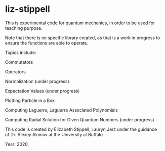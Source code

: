 # liz-stippell

This is experimental code for quantum mechanics, in order to be used for teaching purpose.

Note that there is no specific library created, as that is a work in progress to ensure the functions are able to operate.

Topics include:

Commutators

Operators

Normalization (under progress)

Expectation Values (under progress)

Plotting Particle in a Box

Computing Laguerre, Laguerre Associated Polynomials

Computing Radial Solution for Given Quantum Numbers (under progress)

This code is created by Elizabeth Stippell, Lauryn Jerz under the guidance of Dr. Alexey Akimov at the University at Buffalo

Year: 2020
